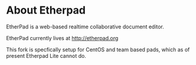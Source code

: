 # About Etherpad

EtherPad is a web-based realtime collaborative document editor.

EtherPad currently lives at <http://etherpad.org>

This fork is specfically setup for CentOS and team based pads, which as of present Etherpad Lite cannot do.